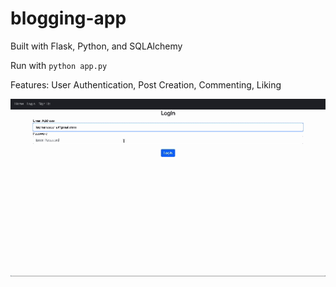 # blogging-app
Built with Flask, Python, and SQLAlchemy

Run with `python app.py`

Features: User Authentication, Post Creation, Commenting, Liking

![Demo](https://github.com/luqmanzaceria/blogging-app/blob/main/demo.gif)
